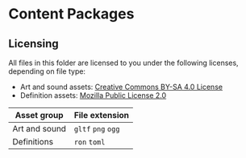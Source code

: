 # Content Packages

## Licensing
All files in this folder are licensed to you under the following licenses, depending on file type:
- Art and sound assets: [Creative Commons BY-SA 4.0 License]
- Definition assets: [Mozilla Public License 2.0]

| Asset group   | File extension     |
| ------------- | ------------------ |
| Art and sound | `gltf` `png` `ogg` |
| Definitions   | `ron` `toml`       |

<!-- Links to the licenses -->
[Mozilla Public License 2.0]: ./LICENSE-MPL
[Creative Commons BY-SA 4.0 License]: ./LICENSE-CC